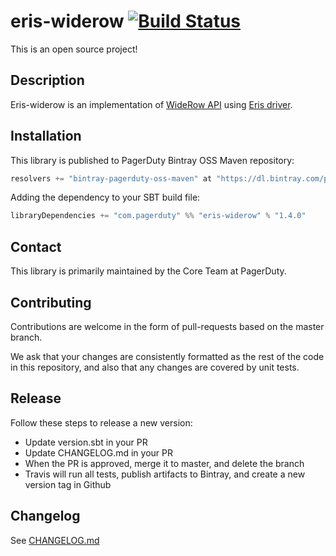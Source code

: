 # eris-widerow [![Build Status](https://travis-ci.org/PagerDuty/eris-widerow.svg)](https://travis-ci.org/PagerDuty/eris-widerow)

This is an open source project!

## Description

Eris-widerow is an implementation of [WideRow API](https://github.com/PagerDuty/widerow) using [Eris driver](https://github.com/PagerDuty/eris-core).


## Installation

This library is published to PagerDuty Bintray OSS Maven repository:
```scala
resolvers += "bintray-pagerduty-oss-maven" at "https://dl.bintray.com/pagerduty/oss-maven"
```

Adding the dependency to your SBT build file:
```scala
libraryDependencies += "com.pagerduty" %% "eris-widerow" % "1.4.0"
```

## Contact

This library is primarily maintained by the Core Team at PagerDuty.

## Contributing

Contributions are welcome in the form of pull-requests based on the master branch.

We ask that your changes are consistently formatted as the rest of the code in this repository, and also that any changes are covered by unit tests.

## Release

Follow these steps to release a new version:
 - Update version.sbt in your PR
 - Update CHANGELOG.md in your PR
 - When the PR is approved, merge it to master, and delete the branch
 - Travis will run all tests, publish artifacts to Bintray, and create a new version tag in Github

## Changelog

See [CHANGELOG.md](./CHANGELOG.md)
